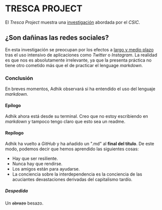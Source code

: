 # TRESCA PROJECT
El *Tresca Project* muestra una 
[investigación](https://trescaproject.eu/2021/10/07/are-social-media-harmful-yes-say-most-europeans-but-its-complicated/) 
abordada por el *CSIC*.
## ¿Son dañinas las redes sociales?
En esta investigación se preocupan por los efectos a [largo y medio 
plazo](https://trescaproject.eu/2021/10/07/are-social-media-harmful-yes-say-most-europeans-but-its-complicated/) 
tras el uso intensivo de aplicaciones como *Twitter* o *Instagram*. La realidad es que nos es 
absolutamente irrelevante, ya que la presenta práctica no tiene otro cometido más que el de practicar 
el lenguage *markdown*.
### Conclusión
En breves momentos, Adhik observará si ha entendido el uso del lenguaje *markdown*.
####  Epílogo
Adhik ahora está desde su terminal. Creo que no estoy escribiendo en *markdown* y tampoco tengo claro 
que esto sea un readme.
#### Repílogo
Adhik ha vuelto a *GitHub* y ha añadido un ".md" al **final del título**. De este modo, podemos decir que hemos aprendido las siguientes cosas:
* Hay que ser resiliente.
* Nunca hay que rendirse.
* Los amigos están para ayudarse.
* La conciencia sobre la interdependencia es la conciencia de las acuciantes devastaciones derivadas del capitalismo tardío.
##### Despedida
Un ~~abrazo~~ besazo.

